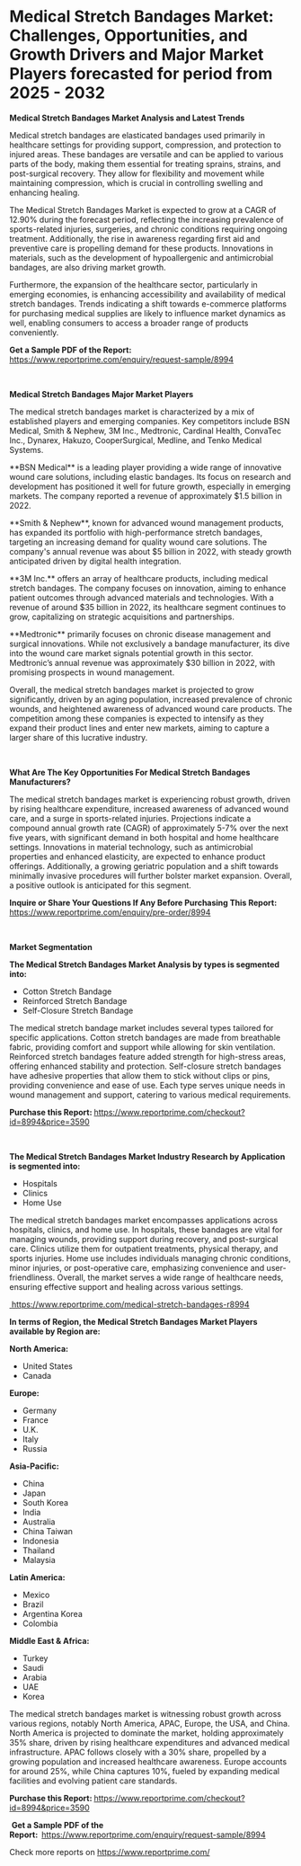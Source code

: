 <p><h1>Medical Stretch Bandages Market: Challenges, Opportunities, and Growth Drivers and Major Market Players forecasted for period from 2025 - 2032</h1></p><p><strong>Medical Stretch Bandages Market Analysis and Latest Trends</strong></p>
<p><p>Medical stretch bandages are elasticated bandages used primarily in healthcare settings for providing support, compression, and protection to injured areas. These bandages are versatile and can be applied to various parts of the body, making them essential for treating sprains, strains, and post-surgical recovery. They allow for flexibility and movement while maintaining compression, which is crucial in controlling swelling and enhancing healing.</p><p>The Medical Stretch Bandages Market is expected to grow at a CAGR of 12.90% during the forecast period, reflecting the increasing prevalence of sports-related injuries, surgeries, and chronic conditions requiring ongoing treatment. Additionally, the rise in awareness regarding first aid and preventive care is propelling demand for these products. Innovations in materials, such as the development of hypoallergenic and antimicrobial bandages, are also driving market growth. </p><p>Furthermore, the expansion of the healthcare sector, particularly in emerging economies, is enhancing accessibility and availability of medical stretch bandages. Trends indicating a shift towards e-commerce platforms for purchasing medical supplies are likely to influence market dynamics as well, enabling consumers to access a broader range of products conveniently.</p></p>
<p><strong>Get a Sample PDF of the Report:&nbsp;</strong> <a href="https://www.reportprime.com/enquiry/request-sample/8994?utm_campaign=3176&utm_medium=2&utm_source=Github&utm_content=ia&utm_term=20032025&utm_id=medical-stretch-bandages">https://www.reportprime.com/enquiry/request-sample/8994</a></p>
<p>&nbsp;</p>
<p><strong>Medical Stretch Bandages Major Market Players</strong></p>
<p><p>The medical stretch bandages market is characterized by a mix of established players and emerging companies. Key competitors include BSN Medical, Smith & Nephew, 3M Inc., Medtronic, Cardinal Health, ConvaTec Inc., Dynarex, Hakuzo, CooperSurgical, Medline, and Tenko Medical Systems.</p><p>**BSN Medical** is a leading player providing a wide range of innovative wound care solutions, including elastic bandages. Its focus on research and development has positioned it well for future growth, especially in emerging markets. The company reported a revenue of approximately $1.5 billion in 2022.</p><p>**Smith & Nephew**, known for advanced wound management products, has expanded its portfolio with high-performance stretch bandages, targeting an increasing demand for quality wound care solutions. The company's annual revenue was about $5 billion in 2022, with steady growth anticipated driven by digital health integration.</p><p>**3M Inc.** offers an array of healthcare products, including medical stretch bandages. The company focuses on innovation, aiming to enhance patient outcomes through advanced materials and technologies. With a revenue of around $35 billion in 2022, its healthcare segment continues to grow, capitalizing on strategic acquisitions and partnerships.</p><p>**Medtronic** primarily focuses on chronic disease management and surgical innovations. While not exclusively a bandage manufacturer, its dive into the wound care market signals potential growth in this sector. Medtronic’s annual revenue was approximately $30 billion in 2022, with promising prospects in wound management.</p><p>Overall, the medical stretch bandages market is projected to grow significantly, driven by an aging population, increased prevalence of chronic wounds, and heightened awareness of advanced wound care products. The competition among these companies is expected to intensify as they expand their product lines and enter new markets, aiming to capture a larger share of this lucrative industry.</p></p>
<p>&nbsp;</p>
<p><strong>What Are The Key Opportunities For Medical Stretch Bandages Manufacturers?</strong></p>
<p><p>The medical stretch bandages market is experiencing robust growth, driven by rising healthcare expenditure, increased awareness of advanced wound care, and a surge in sports-related injuries. Projections indicate a compound annual growth rate (CAGR) of approximately 5-7% over the next five years, with significant demand in both hospital and home healthcare settings. Innovations in material technology, such as antimicrobial properties and enhanced elasticity, are expected to enhance product offerings. Additionally, a growing geriatric population and a shift towards minimally invasive procedures will further bolster market expansion. Overall, a positive outlook is anticipated for this segment.</p></p>
<p><strong>Inquire or Share Your Questions If Any Before Purchasing This Report:</strong> <a href="https://www.reportprime.com/enquiry/pre-order/8994?utm_campaign=3176&utm_medium=2&utm_source=Github&utm_content=ia&utm_term=20032025&utm_id=medical-stretch-bandages">https://www.reportprime.com/enquiry/pre-order/8994</a></p>
<p>&nbsp;</p>
<p><strong>Market Segmentation</strong></p>
<p><strong>The Medical Stretch Bandages Market Analysis by types is segmented into:</strong></p>
<p><ul><li>Cotton Stretch Bandage</li><li>Reinforced Stretch Bandage</li><li>Self-Closure Stretch Bandage</li></ul></p>
<p><p>The medical stretch bandage market includes several types tailored for specific applications. Cotton stretch bandages are made from breathable fabric, providing comfort and support while allowing for skin ventilation. Reinforced stretch bandages feature added strength for high-stress areas, offering enhanced stability and protection. Self-closure stretch bandages have adhesive properties that allow them to stick without clips or pins, providing convenience and ease of use. Each type serves unique needs in wound management and support, catering to various medical requirements.</p></p>
<p><strong>Purchase this Report:&nbsp;</strong><a href="https://www.reportprime.com/checkout?id=8994&price=3590&utm_campaign=3176&utm_medium=2&utm_source=Github&utm_content=ia&utm_term=20032025&utm_id=medical-stretch-bandages">https://www.reportprime.com/checkout?id=8994&price=3590</a></p>
<p>&nbsp;</p>
<p><strong>The Medical Stretch Bandages Market Industry Research by Application is segmented into:</strong></p>
<p><ul><li>Hospitals</li><li>Clinics</li><li>Home Use</li></ul></p>
<p><p>The medical stretch bandages market encompasses applications across hospitals, clinics, and home use. In hospitals, these bandages are vital for managing wounds, providing support during recovery, and post-surgical care. Clinics utilize them for outpatient treatments, physical therapy, and sports injuries. Home use includes individuals managing chronic conditions, minor injuries, or post-operative care, emphasizing convenience and user-friendliness. Overall, the market serves a wide range of healthcare needs, ensuring effective support and healing across various settings.</p></p>
<p><a href="https://www.reportprime.com/medical-stretch-bandages-r8994?utm_campaign=3176&utm_medium=2&utm_source=Github&utm_content=ia&utm_term=20032025&utm_id=medical-stretch-bandages">&nbsp;https://www.reportprime.com/medical-stretch-bandages-r8994</a></p>
<p><strong>In terms of Region, the Medical Stretch Bandages Market Players available by Region are:</strong></p>
<p>
    <p> <strong> North America: </strong>
        <ul>
            <li>United States</li>
            <li>Canada</li>
        </ul>
        </p> 
    <p> <strong> Europe: </strong>
        <ul>
            <li>Germany</li>
            <li>France</li>
            <li>U.K.</li>
            <li>Italy</li>
            <li>Russia</li>
        </ul>
        </p> 
    <p> <strong> Asia-Pacific: </strong>
        <ul>
            <li>China</li>
            <li>Japan</li>
            <li>South Korea</li>
            <li>India</li>
            <li>Australia</li>
            <li>China Taiwan</li>
            <li>Indonesia</li>
            <li>Thailand</li>
            <li>Malaysia</li>
        </ul>
        </p> 
    <p> <strong> Latin America: </strong>
        <ul>
            <li>Mexico</li>
            <li>Brazil</li>
            <li>Argentina Korea</li>
            <li>Colombia</li>
        </ul>
        </p> 
    <p> <strong> Middle East & Africa: </strong>
        <ul>
            <li>Turkey</li>
            <li>Saudi</li>
            <li>Arabia</li>
            <li>UAE</li>
            <li>Korea</li>
        </ul>
    </p>
    </p>
<p><p>The medical stretch bandages market is witnessing robust growth across various regions, notably North America, APAC, Europe, the USA, and China. North America is projected to dominate the market, holding approximately 35% share, driven by rising healthcare expenditures and advanced medical infrastructure. APAC follows closely with a 30% share, propelled by a growing population and increased healthcare awareness. Europe accounts for around 25%, while China captures 10%, fueled by expanding medical facilities and evolving patient care standards.</p></p>
<p><strong>Purchase this Report: </strong><a href="https://www.reportprime.com/checkout?id=8994&price=3590&utm_campaign=3176&utm_medium=2&utm_source=Github&utm_content=ia&utm_term=20032025&utm_id=medical-stretch-bandages">https://www.reportprime.com/checkout?id=8994&price=3590</a></p>
<p>&nbsp;<strong>Get a Sample PDF of the Report:&nbsp;&nbsp;</strong><a href="https://www.reportprime.com/enquiry/request-sample/8994?utm_campaign=3176&utm_medium=2&utm_source=Github&utm_content=ia&utm_term=20032025&utm_id=medical-stretch-bandages">https://www.reportprime.com/enquiry/request-sample/8994</a></p>
<p><strong></strong></p>
<p>Check more reports on <a href="https://www.reportprime.com/?utm_campaign=3176&utm_medium=2&utm_source=Github&utm_content=ia&utm_term=20032025&utm_id=medical-stretch-bandages">https://www.reportprime.com/</a></p>